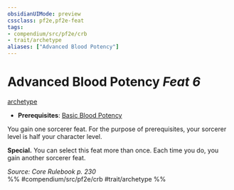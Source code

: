 ```yaml
---
obsidianUIMode: preview
cssclass: pf2e,pf2e-feat
tags:
- compendium/src/pf2e/crb
- trait/archetype
aliases: ["Advanced Blood Potency"]
---
```

# Advanced Blood Potency  *Feat 6*  
[archetype](rules/traits/archetype.md "Archetype Feat Trait")  

- **Prerequisites**: [Basic Blood Potency](compendium/feats/basic-blood-potency.md)

You gain one sorcerer feat. For the purpose of prerequisites, your sorcerer level is half your character level.

**Special.** You can select this feat more than once. Each time you do, you gain another sorcerer feat.

*Source: Core Rulebook p. 230*  
%% #compendium/src/pf2e/crb #trait/archetype %%
